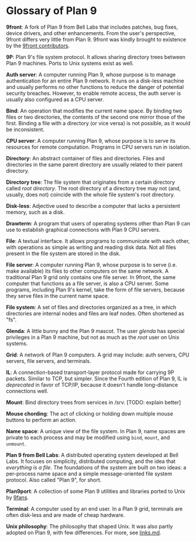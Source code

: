 # Glossary of Plan 9

**9front**: A fork of Plan 9 from Bell Labs that includes patches, bug fixes, device drivers, and other enhancements. From the user's perspective, 9front differs very little from Plan 9. 9front was kindly brought to existence by the [9front contributors](https://fqa.9front.org/fqa1.html#1.6).

**9P**: Plan 9's file system protocol. It allows sharing directory trees between Plan 9 machines. Ports to Unix systems exist as well.

**Auth server**: A computer running Plan 9, whose purpose is to manage authentication for an entire Plan 9 network. It runs on a disk-less machine and usually performs no other functions to reduce the danger of potential security breaches. However, to enable remote access, the auth server is usually also configured as a CPU server.

**Bind**: An operation that modifies the current name space. By binding two files or two directories, the contents of the second one mirror those of the first. Binding a file with a directory (or vice versa) is not possible, as it would be inconsistent.

**CPU server**: A computer running Plan 9, whose purpose is to serve its resources for remote computation. Programs in CPU servers run in isolation.

**Directory**: An abstract container of files and directories. Files and directories in the same parent directory are usually related to their parent directory.

**Directory tree**: The file system that originates from a certain directory called *root directory*. The root directory of a directory tree may not (and, usually, does not) coincide with the whole file system's root directory.

**Disk-less**: Adjective used to describe a computer that lacks a persistent memory, such as a disk.

**Drawterm**: A program that users of operating systems other than Plan 9 can use to establish graphical connections with Plan 9 CPU servers.

**File**: A textual interface. It allows programs to communicate with each other, with operations as simple as writing and reading disk data. Not all files present in the file system are stored in the disk.

**File server**: A computer running Plan 9, whose purpose is to serve (i.e. make available) its files to other computers on the same network. A traditional Plan 9 grid only contains one file server. In 9front, the same computer that functions as a file server, is also a CPU server. Some programs, including Plan 9's kernel, take the form of file servers, because they serve files in the current name space.

**File system**: A set of files and directories organized as a tree, in which directories are internal nodes and files are leaf nodes. Often shortened as "fs".

**Glenda**: A little bunny and the Plan 9 mascot. The user *glenda* has special privileges in a Plan 9 machine, but not as much as the *root* user on Unix systems.

**Grid**: A network of Plan 9 computers. A grid may include: auth servers, CPU servers, file servers, and terminals.

**IL**: A connection-based transport-layer protocol made for carrying 9P packets. Similar to TCP, but simpler. Since the Fourth edition of Plan 9, IL is *deprecated* in favor of TCP/IP, because it doesn't handle long-distance connections well.

**Mount**: Bind directory trees from services in /srv. [TODO: explain better]

**Mouse chording**: The act of clicking or holding down multiple mouse buttons to perform an action.

**Name space**: A unique view of the file system. In Plan 9, name spaces are private to each process and may be modified using `bind`, `mount`, and `unmount`.

**Plan 9 from Bell Labs**: A distributed operating system developed at Bell Labs. It focuses on simplicity, distributed computing, and the idea that *everything is a file*. The foundations of the system are built on two ideas: a per-process name space and a simple message-oriented file system protocol. Also called "Plan 9", for short.

**Plan9port**: A collection of some Plan 9 utilities and libraries ported to Unix by [9fans](https://github.com/9fans).

**Terminal**: A computer used by an end user. In a Plan 9 grid, terminals are often disk-less and are made of cheap hardware.

**Unix philosophy**: The philosophy that shaped Unix. It was also partly adopted on Plan 9, with few differences. For more, see [links.md](links.md).
